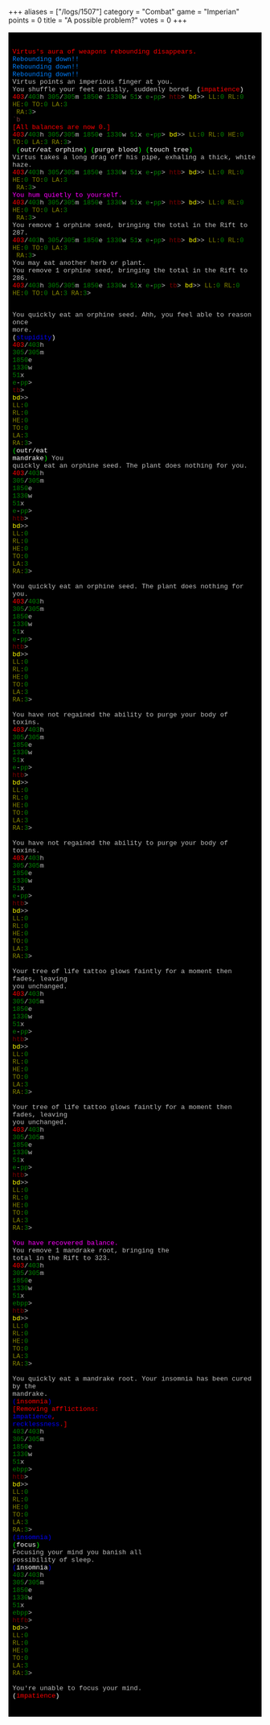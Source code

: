 +++
aliases = ["/logs/1507"]
category = "Combat"
game = "Imperian"
points = 0
title = "A possible problem?"
votes = 0
+++

<!-- Produced by MUSHclient v 4.43 - www.mushclient.com -->
<table border=0 cellpadding=5 bgcolor="#000000">
<tr><td>
<pre><code><font size=2 face="Fixedsys, FixedSys, Lucida Console, Courier New, Courier"><font color="#0">
</font><font color="#FF0000">Virtus's aura of weapons rebounding disappears.
</font><font color="#0080FF">Rebounding down!!
Rebounding down!!
Rebounding down!!
</font><font color="#C0C0C0">Virtus points an imperious finger at you.
You shuffle your feet noisily, suddenly bored.</font><font color="#FFFFFF"> (</font><font color="#FF0000">impatience</font><font color="#FFFFFF">)
</font><font color="#FF0000">403</font><font color="#C0C0C0">/</font><font color="#008000">403</font><font color="#C0C0C0">h </font><font color="#008000">305</font><font color="#C0C0C0">/</font><font color="#008000">305</font><font color="#C0C0C0">m </font><font color="#008000">1850</font><font color="#C0C0C0">e </font><font color="#008000">1330</font><font color="#C0C0C0">w </font><font color="#008000">51</font><font color="#C0C0C0">x </font><font color="#008000">e</font><font color="#C0C0C0">-</font><font color="#008000">pp</font><font color="#C0C0C0">> </font><font color="#800000">htb</font><font color="#C0C0C0">> </font><font color="#FFFF00">bd</font><font color="#C0C0C0">>> </font><font color="#808000">LL:</font><font color="#008000">0 </font><font color="#808000">RL:</font><font color="#008000">0 </font><font color="#808000">HE:</font><font color="#008000">0 </font><font color="#808000">TO:</font><font color="#008000">0 </font><font color="#808000">LA:</font><font color="#008000">3
 </font><font color="#808000">RA:</font><font color="#008000">3</font><font color="#C0C0C0">>  
</font><font color="#804040">`b
</font><font color="#FF0000">[All balances are now 0.]
403</font><font color="#C0C0C0">/</font><font color="#008000">403</font><font color="#C0C0C0">h </font><font color="#008000">305</font><font color="#C0C0C0">/</font><font color="#008000">305</font><font color="#C0C0C0">m </font><font color="#008000">1850</font><font color="#C0C0C0">e </font><font color="#008000">1330</font><font color="#C0C0C0">w </font><font color="#008000">51</font><font color="#C0C0C0">x </font><font color="#008000">e</font><font color="#C0C0C0">-</font><font color="#008000">pp</font><font color="#C0C0C0">> </font><font color="#FFFF00">bd</font><font color="#C0C0C0">>> </font><font color="#808000">LL:</font><font color="#008000">0 </font><font color="#808000">RL:</font><font color="#008000">0 </font><font color="#808000">HE:</font><font color="#008000">0 </font><font color="#808000">TO:</font><font color="#008000">0 </font><font color="#808000">LA:</font><font color="#008000">3 </font><font color="#808000">RA:</font><font color="#008000">3</font><font color="#C0C0C0">> 
 </font><font color="#00FF00">(</font><font color="#FFFFFF">outr/eat orphine</font><font color="#00FF00">) (</font><font color="#FFFFFF">purge blood</font><font color="#00FF00">) (</font><font color="#FFFFFF">touch tree</font><font color="#00FF00">) 
</font><font color="#C0C0C0">Virtus takes a long drag off his pipe, exhaling a thick, white haze.
</font><font color="#FF0000">403</font><font color="#C0C0C0">/</font><font color="#008000">403</font><font color="#C0C0C0">h </font><font color="#008000">305</font><font color="#C0C0C0">/</font><font color="#008000">305</font><font color="#C0C0C0">m </font><font color="#008000">1850</font><font color="#C0C0C0">e </font><font color="#008000">1330</font><font color="#C0C0C0">w </font><font color="#008000">51</font><font color="#C0C0C0">x </font><font color="#008000">e</font><font color="#C0C0C0">-</font><font color="#008000">pp</font><font color="#C0C0C0">> </font><font color="#800000">htb</font><font color="#C0C0C0">> </font><font color="#FFFF00">bd</font><font color="#C0C0C0">>> </font><font color="#808000">LL:</font><font color="#008000">0 </font><font color="#808000">RL:</font><font color="#008000">0 </font><font color="#808000">HE:</font><font color="#008000">0 </font><font color="#808000">TO:</font><font color="#008000">0 </font><font color="#808000">LA:</font><font color="#008000">3
 </font><font color="#808000">RA:</font><font color="#008000">3</font><font color="#C0C0C0">>  
</font><font color="#FF00FF">You hum quietly to yourself.
</font><font color="#FF0000">403</font><font color="#C0C0C0">/</font><font color="#008000">403</font><font color="#C0C0C0">h </font><font color="#008000">305</font><font color="#C0C0C0">/</font><font color="#008000">305</font><font color="#C0C0C0">m </font><font color="#008000">1850</font><font color="#C0C0C0">e </font><font color="#008000">1330</font><font color="#C0C0C0">w </font><font color="#008000">51</font><font color="#C0C0C0">x </font><font color="#008000">e</font><font color="#C0C0C0">-</font><font color="#008000">pp</font><font color="#C0C0C0">> </font><font color="#800000">htb</font><font color="#C0C0C0">> </font><font color="#FFFF00">bd</font><font color="#C0C0C0">>> </font><font color="#808000">LL:</font><font color="#008000">0 </font><font color="#808000">RL:</font><font color="#008000">0 </font><font color="#808000">HE:</font><font color="#008000">0 </font><font color="#808000">TO:</font><font color="#008000">0 </font><font color="#808000">LA:</font><font color="#008000">3
 </font><font color="#808000">RA:</font><font color="#008000">3</font><font color="#C0C0C0">>  
You remove 1 orphine seed, bringing the total in the Rift to 287.
</font><font color="#FF0000">403</font><font color="#C0C0C0">/</font><font color="#008000">403</font><font color="#C0C0C0">h </font><font color="#008000">305</font><font color="#C0C0C0">/</font><font color="#008000">305</font><font color="#C0C0C0">m </font><font color="#008000">1850</font><font color="#C0C0C0">e </font><font color="#008000">1330</font><font color="#C0C0C0">w </font><font color="#008000">51</font><font color="#C0C0C0">x </font><font color="#008000">e</font><font color="#C0C0C0">-</font><font color="#008000">pp</font><font color="#C0C0C0">> </font><font color="#800000">htb</font><font color="#C0C0C0">> </font><font color="#FFFF00">bd</font><font color="#C0C0C0">>> </font><font color="#808000">LL:</font><font color="#008000">0 </font><font color="#808000">RL:</font><font color="#008000">0 </font><font color="#808000">HE:</font><font color="#008000">0 </font><font color="#808000">TO:</font><font color="#008000">0 </font><font color="#808000">LA:</font><font color="#008000">3
 </font><font color="#808000">RA:</font><font color="#008000">3</font><font color="#C0C0C0">>  
You may eat another herb or plant.
You remove 1 orphine seed, bringing the total in the Rift to 286.
</font><font color="#FF0000">403</font><font color="#C0C0C0">/</font><font color="#008000">403</font><font color="#C0C0C0">h </font><font color="#008000">305</font><font color="#C0C0C0">/</font><font color="#008000">305</font><font color="#C0C0C0">m </font><font color="#008000">1850</font><font color="#C0C0C0">e </font><font color="#008000">1330</font><font color="#C0C0C0">w </font><font color="#008000">51</font><font color="#C0C0C0">x </font><font color="#008000">e</font><font color="#C0C0C0">-</font><font color="#008000">pp</font><font color="#C0C0C0">> </font><font color="#800000">tb</font><font color="#C0C0C0">> </font><font color="#FFFF00">bd</font><font color="#C0C0C0">>> </font><font color="#808000">LL:</font><font color="#008000">0 </font><font color="#808000">RL:</font><font color="#008000">0 </font><font color="#808000">HE:</font><font color="#008000">0 </font><font color="#808000">TO:</font><font color="#008000">0 </font><font color="#808000">LA:</font><font color="#008000">3 </font><font color="#808000">RA:</font><font color="#008000">3</font><font color="#C0C0C0">>
  
You quickly eat an orphine seed.
Ahh, you feel able to reason once more.</font><font color="#FFFFFF"> (</font><font color="#0000FF">stupidity</font><font color="#FFFFFF">)
</font><font color="#FF0000">403</font><font color="#C0C0C0">/</font><font color="#008000">403</font><font color="#C0C0C0">h </font><font color="#008000">305</font><font color="#C0C0C0">/</font><font color="#008000">305</font><font color="#C0C0C0">m </font><font color="#008000">1850</font><font color="#C0C0C0">e </font><font color="#008000">1330</font><font color="#C0C0C0">w </font><font color="#008000">51</font><font color="#C0C0C0">x </font><font color="#008000">e</font><font color="#C0C0C0">-</font><font color="#008000">pp</font><font color="#C0C0C0">> </font><font color="#800000">tb</font><font color="#C0C0C0">> </font><font color="#FFFF00">bd</font><font color="#C0C0C0">>> </font><font color="#808000">LL:</font><font color="#008000">0 </font><font color="#808000">RL:</font><font color="#008000">0 </font><font color="#808000">HE:</font><font color="#008000">0 </font><font color="#808000">TO:</font><font color="#008000">0 </font><font color="#808000">LA:</font><font color="#008000">3 </font><font color="#808000">RA:</font><font color="#008000">3</font><font color="#C0C0C0">>
  </font><font color="#00FF00">(</font><font color="#FFFFFF">outr/eat mandrake</font><font color="#00FF00">) 
</font><font color="#C0C0C0">You quickly eat an orphine seed.
The plant does nothing for you.
</font><font color="#FF0000">403</font><font color="#C0C0C0">/</font><font color="#008000">403</font><font color="#C0C0C0">h </font><font color="#008000">305</font><font color="#C0C0C0">/</font><font color="#008000">305</font><font color="#C0C0C0">m </font><font color="#008000">1850</font><font color="#C0C0C0">e </font><font color="#008000">1330</font><font color="#C0C0C0">w </font><font color="#008000">51</font><font color="#C0C0C0">x </font><font color="#008000">e</font><font color="#C0C0C0">-</font><font color="#008000">pp</font><font color="#C0C0C0">> </font><font color="#800000">htb</font><font color="#C0C0C0">> </font><font color="#FFFF00">bd</font><font color="#C0C0C0">>> </font><font color="#808000">LL:</font><font color="#008000">0 </font><font color="#808000">RL:</font><font color="#008000">0 </font><font color="#808000">HE:</font><font color="#008000">0 </font><font color="#808000">TO:</font><font color="#008000">0 </font><font color="#808000">LA:</font><font color="#008000">3
 </font><font color="#808000">RA:</font><font color="#008000">3</font><font color="#C0C0C0">>  
You quickly eat an orphine seed.
The plant does nothing for you.
</font><font color="#FF0000">403</font><font color="#C0C0C0">/</font><font color="#008000">403</font><font color="#C0C0C0">h </font><font color="#008000">305</font><font color="#C0C0C0">/</font><font color="#008000">305</font><font color="#C0C0C0">m </font><font color="#008000">1850</font><font color="#C0C0C0">e </font><font color="#008000">1330</font><font color="#C0C0C0">w </font><font color="#008000">51</font><font color="#C0C0C0">x </font><font color="#008000">e</font><font color="#C0C0C0">-</font><font color="#008000">pp</font><font color="#C0C0C0">> </font><font color="#800000">htb</font><font color="#C0C0C0">> </font><font color="#FFFF00">bd</font><font color="#C0C0C0">>> </font><font color="#808000">LL:</font><font color="#008000">0 </font><font color="#808000">RL:</font><font color="#008000">0 </font><font color="#808000">HE:</font><font color="#008000">0 </font><font color="#808000">TO:</font><font color="#008000">0 </font><font color="#808000">LA:</font><font color="#008000">3
 </font><font color="#808000">RA:</font><font color="#008000">3</font><font color="#C0C0C0">>  
You have not regained the ability to purge your body of toxins.
</font><font color="#FF0000">403</font><font color="#C0C0C0">/</font><font color="#008000">403</font><font color="#C0C0C0">h </font><font color="#008000">305</font><font color="#C0C0C0">/</font><font color="#008000">305</font><font color="#C0C0C0">m </font><font color="#008000">1850</font><font color="#C0C0C0">e </font><font color="#008000">1330</font><font color="#C0C0C0">w </font><font color="#008000">51</font><font color="#C0C0C0">x </font><font color="#008000">e</font><font color="#C0C0C0">-</font><font color="#008000">pp</font><font color="#C0C0C0">> </font><font color="#800000">htb</font><font color="#C0C0C0">> </font><font color="#FFFF00">bd</font><font color="#C0C0C0">>> </font><font color="#808000">LL:</font><font color="#008000">0 </font><font color="#808000">RL:</font><font color="#008000">0 </font><font color="#808000">HE:</font><font color="#008000">0 </font><font color="#808000">TO:</font><font color="#008000">0 </font><font color="#808000">LA:</font><font color="#008000">3
 </font><font color="#808000">RA:</font><font color="#008000">3</font><font color="#C0C0C0">>  
You have not regained the ability to purge your body of toxins.
</font><font color="#FF0000">403</font><font color="#C0C0C0">/</font><font color="#008000">403</font><font color="#C0C0C0">h </font><font color="#008000">305</font><font color="#C0C0C0">/</font><font color="#008000">305</font><font color="#C0C0C0">m </font><font color="#008000">1850</font><font color="#C0C0C0">e </font><font color="#008000">1330</font><font color="#C0C0C0">w </font><font color="#008000">51</font><font color="#C0C0C0">x </font><font color="#008000">e</font><font color="#C0C0C0">-</font><font color="#008000">pp</font><font color="#C0C0C0">> </font><font color="#800000">htb</font><font color="#C0C0C0">> </font><font color="#FFFF00">bd</font><font color="#C0C0C0">>> </font><font color="#808000">LL:</font><font color="#008000">0 </font><font color="#808000">RL:</font><font color="#008000">0 </font><font color="#808000">HE:</font><font color="#008000">0 </font><font color="#808000">TO:</font><font color="#008000">0 </font><font color="#808000">LA:</font><font color="#008000">3
 </font><font color="#808000">RA:</font><font color="#008000">3</font><font color="#C0C0C0">>  
Your tree of life tattoo glows faintly for a moment then fades, leaving you 
unchanged.
</font><font color="#FF0000">403</font><font color="#C0C0C0">/</font><font color="#008000">403</font><font color="#C0C0C0">h </font><font color="#008000">305</font><font color="#C0C0C0">/</font><font color="#008000">305</font><font color="#C0C0C0">m </font><font color="#008000">1850</font><font color="#C0C0C0">e </font><font color="#008000">1330</font><font color="#C0C0C0">w </font><font color="#008000">51</font><font color="#C0C0C0">x </font><font color="#008000">e</font><font color="#C0C0C0">-</font><font color="#008000">pp</font><font color="#C0C0C0">> </font><font color="#800000">htb</font><font color="#C0C0C0">> </font><font color="#FFFF00">bd</font><font color="#C0C0C0">>> </font><font color="#808000">LL:</font><font color="#008000">0 </font><font color="#808000">RL:</font><font color="#008000">0 </font><font color="#808000">HE:</font><font color="#008000">0 </font><font color="#808000">TO:</font><font color="#008000">0 </font><font color="#808000">LA:</font><font color="#008000">3
 </font><font color="#808000">RA:</font><font color="#008000">3</font><font color="#C0C0C0">>  
Your tree of life tattoo glows faintly for a moment then fades, leaving you 
unchanged.
</font><font color="#FF0000">403</font><font color="#C0C0C0">/</font><font color="#008000">403</font><font color="#C0C0C0">h </font><font color="#008000">305</font><font color="#C0C0C0">/</font><font color="#008000">305</font><font color="#C0C0C0">m </font><font color="#008000">1850</font><font color="#C0C0C0">e </font><font color="#008000">1330</font><font color="#C0C0C0">w </font><font color="#008000">51</font><font color="#C0C0C0">x </font><font color="#008000">e</font><font color="#C0C0C0">-</font><font color="#008000">pp</font><font color="#C0C0C0">> </font><font color="#800000">htb</font><font color="#C0C0C0">> </font><font color="#FFFF00">bd</font><font color="#C0C0C0">>> </font><font color="#808000">LL:</font><font color="#008000">0 </font><font color="#808000">RL:</font><font color="#008000">0 </font><font color="#808000">HE:</font><font color="#008000">0 </font><font color="#808000">TO:</font><font color="#008000">0 </font><font color="#808000">LA:</font><font color="#008000">3
 </font><font color="#808000">RA:</font><font color="#008000">3</font><font color="#C0C0C0">>  
</font><font color="#FF00FF">You have recovered balance.
</font><font color="#C0C0C0">You remove 1 mandrake root, bringing the total in the Rift to 323.
</font><font color="#FF0000">403</font><font color="#C0C0C0">/</font><font color="#008000">403</font><font color="#C0C0C0">h </font><font color="#008000">305</font><font color="#C0C0C0">/</font><font color="#008000">305</font><font color="#C0C0C0">m </font><font color="#008000">1850</font><font color="#C0C0C0">e </font><font color="#008000">1330</font><font color="#C0C0C0">w </font><font color="#008000">51</font><font color="#C0C0C0">x </font><font color="#008000">ebpp</font><font color="#C0C0C0">> </font><font color="#800000">htb</font><font color="#C0C0C0">> </font><font color="#FFFF00">bd</font><font color="#C0C0C0">>> </font><font color="#808000">LL:</font><font color="#008000">0 </font><font color="#808000">RL:</font><font color="#008000">0 </font><font color="#808000">HE:</font><font color="#008000">0 </font><font color="#808000">TO:</font><font color="#008000">0 </font><font color="#808000">LA:</font><font color="#008000">3
 </font><font color="#808000">RA:</font><font color="#008000">3</font><font color="#C0C0C0">>  
You quickly eat a mandrake root.
Your insomnia has been cured by the mandrake.</font><font color="#0000FF"> (</font><font color="#FF0000">insomnia</font><font color="#0000FF">)
</font><font color="#FF0000">[Removing afflictions: </font><font color="#0000FF">impatience</font><font color="#FF0000">, </font><font color="#0000FF">recklessness</font><font color="#FF0000">.]
</font><font color="#008000">403</font><font color="#C0C0C0">/</font><font color="#008000">403</font><font color="#C0C0C0">h </font><font color="#008000">305</font><font color="#C0C0C0">/</font><font color="#008000">305</font><font color="#C0C0C0">m </font><font color="#008000">1850</font><font color="#C0C0C0">e </font><font color="#008000">1330</font><font color="#C0C0C0">w </font><font color="#008000">51</font><font color="#C0C0C0">x </font><font color="#008000">ebpp</font><font color="#C0C0C0">> </font><font color="#800000">htb</font><font color="#C0C0C0">> </font><font color="#FFFF00">bd</font><font color="#C0C0C0">>> </font><font color="#808000">LL:</font><font color="#008000">0 </font><font color="#808000">RL:</font><font color="#008000">0 </font><font color="#808000">HE:</font><font color="#008000">0 </font><font color="#808000">TO:</font><font color="#008000">0 </font><font color="#808000">LA:</font><font color="#008000">3
 </font><font color="#808000">RA:</font><font color="#008000">3</font><font color="#C0C0C0">>  </font><font color="#0000FF">(insomnia) </font><font color="#00FF00">(</font><font color="#FFFFFF">focus</font><font color="#00FF00">) 
</font><font color="#C0C0C0">Focusing your mind you banish all possibility of sleep.</font><font color="#0000FF"> (</font><font color="#FFFFFF">insomnia</font><font color="#0000FF">)
</font><font color="#008000">403</font><font color="#C0C0C0">/</font><font color="#008000">403</font><font color="#C0C0C0">h </font><font color="#008000">305</font><font color="#C0C0C0">/</font><font color="#008000">305</font><font color="#C0C0C0">m </font><font color="#008000">1850</font><font color="#C0C0C0">e </font><font color="#008000">1330</font><font color="#C0C0C0">w </font><font color="#008000">51</font><font color="#C0C0C0">x </font><font color="#008000">ebpp</font><font color="#C0C0C0">> </font><font color="#800000">htfb</font><font color="#C0C0C0">> </font><font color="#FFFF00">bd</font><font color="#C0C0C0">>> </font><font color="#808000">LL:</font><font color="#008000">0 </font><font color="#808000">RL:</font><font color="#008000">0 </font><font color="#808000">HE:</font><font color="#008000">0 </font><font color="#808000">TO:</font><font color="#008000">0 </font><font color="#808000">LA:</font><font color="#008000">3
 </font><font color="#808000">RA:</font><font color="#008000">3</font><font color="#C0C0C0">>  
You're unable to focus your mind.</font><font color="#FFFFFF"> (</font><font color="#FF0000">impatience</font><font color="#FFFFFF">)
</font></font></code></pre>
</td></tr></table>
